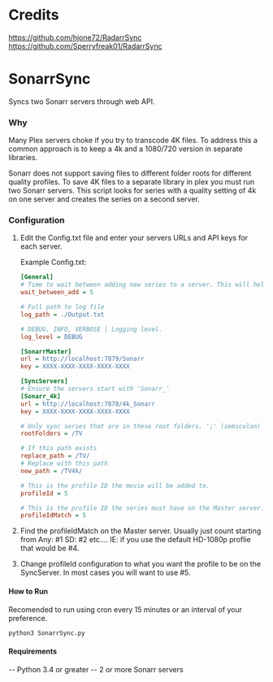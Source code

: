 # Credits
https://github.com/hjone72/RadarrSync
https://github.com/Sperryfreak01/RadarrSync

# SonarrSync
Syncs two Sonarr servers through web API.  

### Why
Many Plex servers choke if you try to transcode 4K files. To address this a common approach is to keep a 4k and a 1080/720 version in separate libraries.

Sonarr does not support saving files to different folder roots for different quality profiles.  To save 4K files to a separate library in plex you must run two Sonarr servers.  This script looks for series with a quality setting of 4k on one server and creates the series on a second server.  


### Configuration
 1. Edit the Config.txt file and enter your servers URLs and API keys for each server.  

    Example Config.txt:
    ```ini
    [General]
    # Time to wait between adding new series to a server. This will help reduce the load of the Sync server. 0 to disable. (seconds)
    wait_between_add = 5

    # Full path to log file
    log_path = ./Output.txt

    # DEBUG, INFO, VERBOSE | Logging level.
    log_level = DEBUG

    [SonarrMaster]
    url = http://localhost:7879/Sonarr
    key = XXXX-XXXX-XXXX-XXXX-XXXX

    [SyncServers]
    # Ensure the servers start with 'Sonarr_'
    [Sonarr_4k]
    url = http://localhost:7878/4k_Sonarr
    key = XXXX-XXXX-XXXX-XXXX-XXXX

    # Only sync series that are in these root folders. ';' (semicolon) separated list. Remove line to disable.
    rootFolders = /TV

    # If this path exists
    replace_path = /TV/
    # Replace with this path
    new_path = /TV4k/

    # This is the profile ID the movie will be added to.
    profileId = 5

    # This is the profile ID the series must have on the Master server.
    profileIdMatch = 5
    ```
 2. Find the profileIdMatch on the Master server. Usually just count starting from Any: #1 SD: #2 etc.... IE: if you use the default HD-1080p proflie that would be #4.
 3. Change profileId configuration to what you want the profile to be on the SyncServer. In most cases you will want to use #5.


#### How to Run
Recomended to run using cron every 15 minutes or an interval of your preference.
```bash
python3 SonarrSync.py
```


#### Requirements
 -- Python 3.4 or greater
 -- 2 or more Sonarr servers
